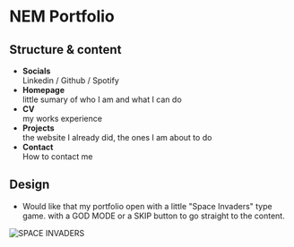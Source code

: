 # NEM Portfolio 

## Structure & content

* **Socials**  
Linkedin / Github / Spotify 
* **Homepage**  
little sumary of who I am and what I can do
* **CV**   
my works experience 
* **Projects**   
the website I already did, the ones I am about to do 
* **Contact**  
How to contact me 

## Design 

* Would like that my portfolio open with a little \"Space Invaders\" type game. with a GOD MODE or a SKIP button to go straight to the content.  

![SPACE INVADERS](https://community.esri.com/t5/image/serverpage/image-id/4885i467C0BE0C2DA2708/image-size/large/is-moderation-mode/true?v=v2&px=999)

